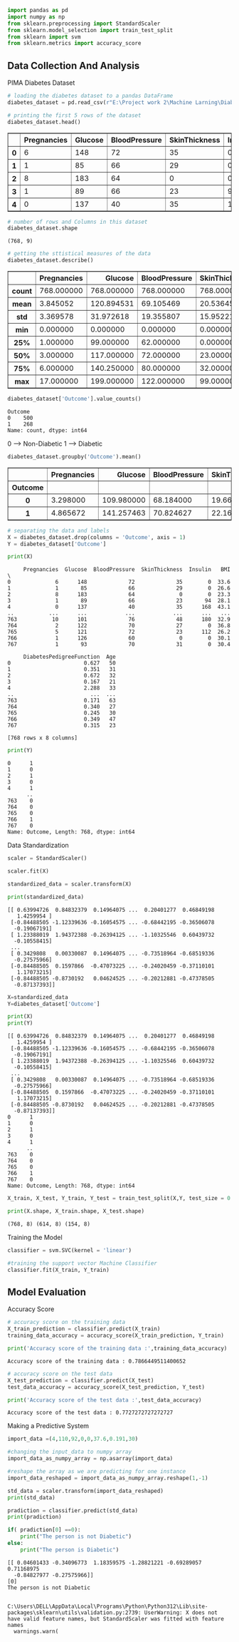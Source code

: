 ```python
import pandas as pd
import numpy as np
from sklearn.preprocessing import StandardScaler
from sklearn.model_selection import train_test_split
from sklearn import svm
from sklearn.metrics import accuracy_score
```

## Data Collection And Analysis

PIMA Diabetes Dataset


```python
# loading the diabetes dataset to a pandas DataFrame
diabetes_dataset = pd.read_csv(r"E:\Project work 2\Machine Larning\Diabetes Prediction\diabetes.csv")
```


```python
# printing the first 5 rows of the dataset
diabetes_dataset.head()
```




<div>
<style scoped>
    .dataframe tbody tr th:only-of-type {
        vertical-align: middle;
    }

    .dataframe tbody tr th {
        vertical-align: top;
    }

    .dataframe thead th {
        text-align: right;
    }
</style>
<table border="1" class="dataframe">
  <thead>
    <tr style="text-align: right;">
      <th></th>
      <th>Pregnancies</th>
      <th>Glucose</th>
      <th>BloodPressure</th>
      <th>SkinThickness</th>
      <th>Insulin</th>
      <th>BMI</th>
      <th>DiabetesPedigreeFunction</th>
      <th>Age</th>
      <th>Outcome</th>
    </tr>
  </thead>
  <tbody>
    <tr>
      <th>0</th>
      <td>6</td>
      <td>148</td>
      <td>72</td>
      <td>35</td>
      <td>0</td>
      <td>33.6</td>
      <td>0.627</td>
      <td>50</td>
      <td>1</td>
    </tr>
    <tr>
      <th>1</th>
      <td>1</td>
      <td>85</td>
      <td>66</td>
      <td>29</td>
      <td>0</td>
      <td>26.6</td>
      <td>0.351</td>
      <td>31</td>
      <td>0</td>
    </tr>
    <tr>
      <th>2</th>
      <td>8</td>
      <td>183</td>
      <td>64</td>
      <td>0</td>
      <td>0</td>
      <td>23.3</td>
      <td>0.672</td>
      <td>32</td>
      <td>1</td>
    </tr>
    <tr>
      <th>3</th>
      <td>1</td>
      <td>89</td>
      <td>66</td>
      <td>23</td>
      <td>94</td>
      <td>28.1</td>
      <td>0.167</td>
      <td>21</td>
      <td>0</td>
    </tr>
    <tr>
      <th>4</th>
      <td>0</td>
      <td>137</td>
      <td>40</td>
      <td>35</td>
      <td>168</td>
      <td>43.1</td>
      <td>2.288</td>
      <td>33</td>
      <td>1</td>
    </tr>
  </tbody>
</table>
</div>




```python
# number of rows and Columns in this dataset
diabetes_dataset.shape
```




    (768, 9)




```python
# getting the sttistical measures of the data
diabetes_dataset.describe()
```




<div>
<style scoped>
    .dataframe tbody tr th:only-of-type {
        vertical-align: middle;
    }

    .dataframe tbody tr th {
        vertical-align: top;
    }

    .dataframe thead th {
        text-align: right;
    }
</style>
<table border="1" class="dataframe">
  <thead>
    <tr style="text-align: right;">
      <th></th>
      <th>Pregnancies</th>
      <th>Glucose</th>
      <th>BloodPressure</th>
      <th>SkinThickness</th>
      <th>Insulin</th>
      <th>BMI</th>
      <th>DiabetesPedigreeFunction</th>
      <th>Age</th>
      <th>Outcome</th>
    </tr>
  </thead>
  <tbody>
    <tr>
      <th>count</th>
      <td>768.000000</td>
      <td>768.000000</td>
      <td>768.000000</td>
      <td>768.000000</td>
      <td>768.000000</td>
      <td>768.000000</td>
      <td>768.000000</td>
      <td>768.000000</td>
      <td>768.000000</td>
    </tr>
    <tr>
      <th>mean</th>
      <td>3.845052</td>
      <td>120.894531</td>
      <td>69.105469</td>
      <td>20.536458</td>
      <td>79.799479</td>
      <td>31.992578</td>
      <td>0.471876</td>
      <td>33.240885</td>
      <td>0.348958</td>
    </tr>
    <tr>
      <th>std</th>
      <td>3.369578</td>
      <td>31.972618</td>
      <td>19.355807</td>
      <td>15.952218</td>
      <td>115.244002</td>
      <td>7.884160</td>
      <td>0.331329</td>
      <td>11.760232</td>
      <td>0.476951</td>
    </tr>
    <tr>
      <th>min</th>
      <td>0.000000</td>
      <td>0.000000</td>
      <td>0.000000</td>
      <td>0.000000</td>
      <td>0.000000</td>
      <td>0.000000</td>
      <td>0.078000</td>
      <td>21.000000</td>
      <td>0.000000</td>
    </tr>
    <tr>
      <th>25%</th>
      <td>1.000000</td>
      <td>99.000000</td>
      <td>62.000000</td>
      <td>0.000000</td>
      <td>0.000000</td>
      <td>27.300000</td>
      <td>0.243750</td>
      <td>24.000000</td>
      <td>0.000000</td>
    </tr>
    <tr>
      <th>50%</th>
      <td>3.000000</td>
      <td>117.000000</td>
      <td>72.000000</td>
      <td>23.000000</td>
      <td>30.500000</td>
      <td>32.000000</td>
      <td>0.372500</td>
      <td>29.000000</td>
      <td>0.000000</td>
    </tr>
    <tr>
      <th>75%</th>
      <td>6.000000</td>
      <td>140.250000</td>
      <td>80.000000</td>
      <td>32.000000</td>
      <td>127.250000</td>
      <td>36.600000</td>
      <td>0.626250</td>
      <td>41.000000</td>
      <td>1.000000</td>
    </tr>
    <tr>
      <th>max</th>
      <td>17.000000</td>
      <td>199.000000</td>
      <td>122.000000</td>
      <td>99.000000</td>
      <td>846.000000</td>
      <td>67.100000</td>
      <td>2.420000</td>
      <td>81.000000</td>
      <td>1.000000</td>
    </tr>
  </tbody>
</table>
</div>




```python
diabetes_dataset['Outcome'].value_counts()
```




    Outcome
    0    500
    1    268
    Name: count, dtype: int64



0 --> Non-Diabetic
1 --> Diabetic


```python
diabetes_dataset.groupby('Outcome').mean()
```




<div>
<style scoped>
    .dataframe tbody tr th:only-of-type {
        vertical-align: middle;
    }

    .dataframe tbody tr th {
        vertical-align: top;
    }

    .dataframe thead th {
        text-align: right;
    }
</style>
<table border="1" class="dataframe">
  <thead>
    <tr style="text-align: right;">
      <th></th>
      <th>Pregnancies</th>
      <th>Glucose</th>
      <th>BloodPressure</th>
      <th>SkinThickness</th>
      <th>Insulin</th>
      <th>BMI</th>
      <th>DiabetesPedigreeFunction</th>
      <th>Age</th>
    </tr>
    <tr>
      <th>Outcome</th>
      <th></th>
      <th></th>
      <th></th>
      <th></th>
      <th></th>
      <th></th>
      <th></th>
      <th></th>
    </tr>
  </thead>
  <tbody>
    <tr>
      <th>0</th>
      <td>3.298000</td>
      <td>109.980000</td>
      <td>68.184000</td>
      <td>19.664000</td>
      <td>68.792000</td>
      <td>30.304200</td>
      <td>0.429734</td>
      <td>31.190000</td>
    </tr>
    <tr>
      <th>1</th>
      <td>4.865672</td>
      <td>141.257463</td>
      <td>70.824627</td>
      <td>22.164179</td>
      <td>100.335821</td>
      <td>35.142537</td>
      <td>0.550500</td>
      <td>37.067164</td>
    </tr>
  </tbody>
</table>
</div>




```python
# separating the data and labels
X = diabetes_dataset.drop(columns = 'Outcome', axis = 1)
Y = diabetes_dataset['Outcome']
```


```python
print(X)
```

         Pregnancies  Glucose  BloodPressure  SkinThickness  Insulin   BMI  \
    0              6      148             72             35        0  33.6   
    1              1       85             66             29        0  26.6   
    2              8      183             64              0        0  23.3   
    3              1       89             66             23       94  28.1   
    4              0      137             40             35      168  43.1   
    ..           ...      ...            ...            ...      ...   ...   
    763           10      101             76             48      180  32.9   
    764            2      122             70             27        0  36.8   
    765            5      121             72             23      112  26.2   
    766            1      126             60              0        0  30.1   
    767            1       93             70             31        0  30.4   
    
         DiabetesPedigreeFunction  Age  
    0                       0.627   50  
    1                       0.351   31  
    2                       0.672   32  
    3                       0.167   21  
    4                       2.288   33  
    ..                        ...  ...  
    763                     0.171   63  
    764                     0.340   27  
    765                     0.245   30  
    766                     0.349   47  
    767                     0.315   23  
    
    [768 rows x 8 columns]
    


```python
print(Y)
```

    0      1
    1      0
    2      1
    3      0
    4      1
          ..
    763    0
    764    0
    765    0
    766    1
    767    0
    Name: Outcome, Length: 768, dtype: int64
    

Data Standardization


```python
scaler = StandardScaler()
```


```python
scaler.fit(X)
```






```python
standardized_data = scaler.transform(X)
```


```python
print(standardized_data)
```

    [[ 0.63994726  0.84832379  0.14964075 ...  0.20401277  0.46849198
       1.4259954 ]
     [-0.84488505 -1.12339636 -0.16054575 ... -0.68442195 -0.36506078
      -0.19067191]
     [ 1.23388019  1.94372388 -0.26394125 ... -1.10325546  0.60439732
      -0.10558415]
     ...
     [ 0.3429808   0.00330087  0.14964075 ... -0.73518964 -0.68519336
      -0.27575966]
     [-0.84488505  0.1597866  -0.47073225 ... -0.24020459 -0.37110101
       1.17073215]
     [-0.84488505 -0.8730192   0.04624525 ... -0.20212881 -0.47378505
      -0.87137393]]
    


```python
X=standardized_data
Y=diabetes_dataset['Outcome']
```


```python
print(X)
print(Y)
```

    [[ 0.63994726  0.84832379  0.14964075 ...  0.20401277  0.46849198
       1.4259954 ]
     [-0.84488505 -1.12339636 -0.16054575 ... -0.68442195 -0.36506078
      -0.19067191]
     [ 1.23388019  1.94372388 -0.26394125 ... -1.10325546  0.60439732
      -0.10558415]
     ...
     [ 0.3429808   0.00330087  0.14964075 ... -0.73518964 -0.68519336
      -0.27575966]
     [-0.84488505  0.1597866  -0.47073225 ... -0.24020459 -0.37110101
       1.17073215]
     [-0.84488505 -0.8730192   0.04624525 ... -0.20212881 -0.47378505
      -0.87137393]]
    0      1
    1      0
    2      1
    3      0
    4      1
          ..
    763    0
    764    0
    765    0
    766    1
    767    0
    Name: Outcome, Length: 768, dtype: int64
    


```python
X_train, X_test, Y_train, Y_test = train_test_split(X,Y, test_size = 0.2, stratify = Y, random_state=2)
```


```python
print(X.shape, X_train.shape, X_test.shape)
```

    (768, 8) (614, 8) (154, 8)
    

Training the Model


```python
classifier = svm.SVC(kernel = 'linear')
```


```python
#training the support vector Machine Classifier
classifier.fit(X_train, Y_train)
```







## Model Evaluation

Accuracy Score


```python
# accuracy score on the training data
X_train_prediction = classifier.predict(X_train)
training_data_accuracy = accuracy_score(X_train_prediction, Y_train)
```


```python
print('Accuracy score of the training data :',training_data_accuracy)
```

    Accuracy score of the training data : 0.7866449511400652
    


```python
# accuracy score on the test data
X_test_prediction = classifier.predict(X_test)
test_data_accuracy = accuracy_score(X_test_prediction, Y_test)
```


```python
print('Accuracy score of the test data :',test_data_accuracy)
```

    Accuracy score of the test data : 0.7727272727272727
    

Making a Predictive System


```python
import_data =(4,110,92,0,0,37.6,0.191,30)

#changing the input_data to numpy array
import_data_as_numpy_array = np.asarray(import_data)

#reshape the array as we are predicting for one instance
import_data_reshaped = import_data_as_numpy_array.reshape(1,-1)

std_data = scaler.transform(import_data_reshaped)
print(std_data)

pradiction = classifier.predict(std_data)
print(pradiction)

if( pradiction[0] ==0):
    print("The person is not Diabetic")
else:
    print("The person is Diabetic")
```

    [[ 0.04601433 -0.34096773  1.18359575 -1.28821221 -0.69289057  0.71168975
      -0.84827977 -0.27575966]]
    [0]
    The person is not Diabetic
    

    C:\Users\DELL\AppData\Local\Programs\Python\Python312\Lib\site-packages\sklearn\utils\validation.py:2739: UserWarning: X does not have valid feature names, but StandardScaler was fitted with feature names
      warnings.warn(
    


```python

```


```python

```
